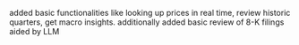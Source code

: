 added basic functionalities like looking up prices in real time, review historic quarters, get macro insights. additionally added basic review of 8-K filings aided by LLM
